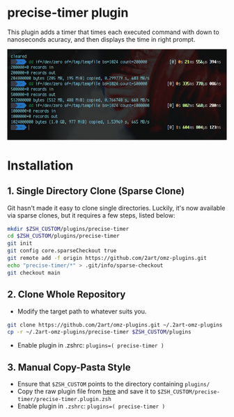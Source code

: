 # precise-timer plugin

This plugin adds a timer that times each executed command with down to nanoseconds acuracy, and then displays the time in right prompt.

![Preview](precise-timer.preview.png?raw=true "Timer RPrompt Preview")

# Installation

## 1. Single Directory Clone (Sparse Clone)

Git hasn't made it easy to clone single directories. Luckily, it's now available via sparse clones, but it requires a few steps, listed below:

```bash
mkdir $ZSH_CUSTOM/plugins/precise-timer
cd $ZSH_CUSTOM/plugins/precise-timer
git init
git config core.sparseCheckout true
git remote add -f origin https://github.com/2art/omz-plugins.git
echo "precise-timer/*" > .git/info/sparse-checkout
git checkout main
```

## 2. Clone Whole Repository

- Modify the target path to whatever suits you.

```bash
git clone https://github.com/2art/omz-plugins.git ~/.2art-omz-plugins
cp -r ~/.2art-omz-plugins/precise-timer $ZSH_CUSTOM/plugins
```

- Enable plugin in .zshrc: `plugins=( precise-timer )`

## 3. Manual Copy-Pasta Style

- Ensure that `$ZSH_CUSTOM` points to the directory containing `plugins/`
- Copy the raw plugin file from [here](https://github.com/2art/omz-plugins/blob/main/precise-timer/precise-timer.plugin.zsh) and save it to `$ZSH_CUSTOM/precise-timer/precise-timer.plugin.zsh`
- Enable plugin in `.zshrc`: `plugins=( precise-timer )`
